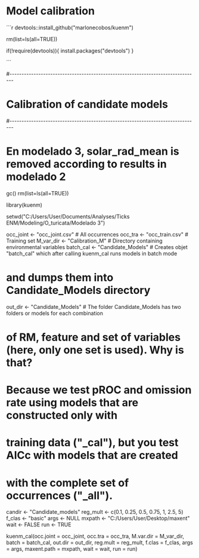 
# Model calibration

´´´r
devtools::install_github("marlonecobos/kuenm")

rm(list=ls(all=TRUE))

if(!require(devtools)){
  install.packages("devtools")
}

´´´

#-------------------------------------------------------------------------------
# Calibration of candidate models
#-------------------------------------------------------------------------------

# En modelado 3, solar_rad_mean is removed according to results in modelado 2

gc()
rm(list=ls(all=TRUE))

library(kuenm)

setwd("C:/Users/User/Documents/Analyses/Ticks ENM/Modeling/O_turicata/Modelado 3")

occ_joint <- "occ_joint.csv"     # All occurrences
occ_tra <- "occ_train.csv"       # Training set
M_var_dir <- "Calibration_M"     # Directory containing environmental variables
batch_cal <- "Candidate_Models"  # Creates objet "batch_cal" which after calling kuenm_cal runs models in batch mode
# and dumps them into Candidate_Models directory

out_dir <- "Candidate_Models"    # The folder Candidate_Models has two folders or models for each combination
# of RM, feature and set of variables (here, only one set is used). Why is that? 
# Because we test pROC and omission rate using models that are constructed only with
# training data ("_cal"), but you test AICc with models that are created
# with the complete set of occurrences ("_all").

candir <- "Candidate_models"
reg_mult <- c(0.1, 0.25, 0.5, 0.75, 1, 2.5, 5)
f_clas <- "basic"
args <- NULL
mxpath <- "C:/Users/User/Desktop/maxent"
wait <- FALSE
run <- TRUE

kuenm_cal(occ.joint = occ_joint, occ.tra = occ_tra, M.var.dir = M_var_dir, 
          batch = batch_cal, out.dir = out_dir, 
          reg.mult = reg_mult, f.clas = f_clas, args = args, 
          maxent.path = mxpath, wait = wait, run = run)

